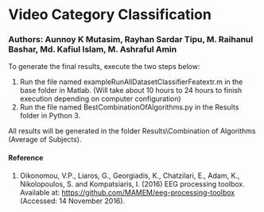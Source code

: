# Video Category Classification

### Authors: Aunnoy K Mutasim, Rayhan Sardar Tipu, M. Raihanul Bashar, Md. Kafiul Islam, M. Ashraful Amin

To generate the final results, execute the two steps below:

1. Run the file named exampleRunAllDatasetClassifierFeatextr.m in the base folder in Matlab. (Will take about 10 hours to 24 hours to finish execution depending on computer configuration)
2. Run the file named BestCombinationOfAlgorithms.py in the Results folder in Python 3.

All results will be generated in the folder Results\Combination of Algorithms (Average of Subjects).

#### Reference
1. Oikonomou, V.P., Liaros, G., Georgiadis, K., Chatzilari, E., Adam, K., Nikolopoulos, S. and Kompatsiaris, I. (2016) EEG processing toolbox. Available at: https://github.com/MAMEM/eeg-processing-toolbox (Accessed: 14 November 2016).
